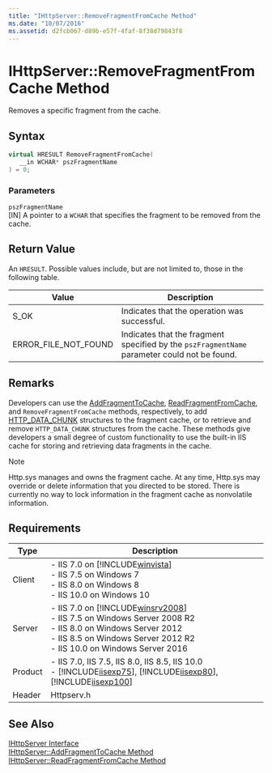 ```yaml
---
title: "IHttpServer::RemoveFragmentFromCache Method"
ms.date: "10/07/2016"
ms.assetid: d2fcb067-d89b-e57f-4faf-8f38d79843f8
---
```

# IHttpServer::RemoveFragmentFromCache Method
Removes a specific fragment from the cache.  
  
## Syntax  
  
```cpp  
virtual HRESULT RemoveFragmentFromCache(  
   __in WCHAR* pszFragmentName  
) = 0;  
```  
  
### Parameters  
 `pszFragmentName`  
 [IN] A pointer to a `WCHAR` that specifies the fragment to be removed from the cache.  
  
## Return Value  
 An `HRESULT`. Possible values include, but are not limited to, those in the following table.  
  
|Value|Description|  
|-----------|-----------------|  
|S_OK|Indicates that the operation was successful.|  
|ERROR_FILE_NOT_FOUND|Indicates that the fragment specified by the `pszFragmentName` parameter could not be found.|  
  
## Remarks  
 Developers can use the [AddFragmentToCache](../../web-development-reference/native-code-api-reference/ihttpserver-addfragmenttocache-method.md), [ReadFragmentFromCache](../../web-development-reference/native-code-api-reference/ihttpserver-readfragmentfromcache-method.md), and `RemoveFragmentFromCache` methods, respectively, to add [HTTP_DATA_CHUNK](https://go.microsoft.com/fwlink/?LinkId=56011) structures to the fragment cache, or to retrieve and remove `HTTP_DATA_CHUNK` structures from the cache. These methods give developers a small degree of custom functionality to use the built-in IIS cache for storing and retrieving data fragments in the cache.  
  
> [!NOTE]
>  Http.sys manages and owns the fragment cache. At any time, Http.sys may override or delete information that you directed to be stored. There is currently no way to lock information in the fragment cache as nonvolatile information.  
  
## Requirements  
  
|Type|Description|  
|----------|-----------------|  
|Client|-   IIS 7.0 on [!INCLUDE[winvista](../../wmi-provider/includes/winvista-md.md)]<br />-   IIS 7.5 on Windows 7<br />-   IIS 8.0 on Windows 8<br />-   IIS 10.0 on Windows 10|  
|Server|-   IIS 7.0 on [!INCLUDE[winsrv2008](../../wmi-provider/includes/winsrv2008-md.md)]<br />-   IIS 7.5 on Windows Server 2008 R2<br />-   IIS 8.0 on Windows Server 2012<br />-   IIS 8.5 on Windows Server 2012 R2<br />-   IIS 10.0 on Windows Server 2016|  
|Product|-   IIS 7.0, IIS 7.5, IIS 8.0, IIS 8.5, IIS 10.0<br />-   [!INCLUDE[iisexp75](../../web-development-reference/native-code-api-reference/includes/iisexp75-md.md)], [!INCLUDE[iisexp80](../../web-development-reference/native-code-api-reference/includes/iisexp80-md.md)], [!INCLUDE[iisexp100](../../web-development-reference/native-code-api-reference/includes/iisexp100-md.md)]|  
|Header|Httpserv.h|  
  
## See Also  
 [IHttpServer Interface](../../web-development-reference/native-code-api-reference/ihttpserver-interface.md)   
 [IHttpServer::AddFragmentToCache Method](../../web-development-reference/native-code-api-reference/ihttpserver-addfragmenttocache-method.md)   
 [IHttpServer::ReadFragmentFromCache Method](../../web-development-reference/native-code-api-reference/ihttpserver-readfragmentfromcache-method.md)
